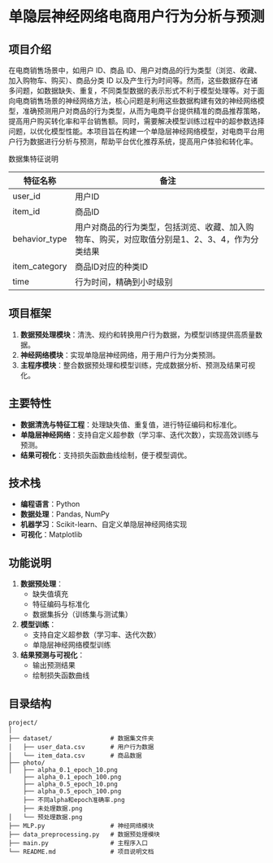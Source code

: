 # 单隐层神经网络电商用户行为分析与预测
## 项目介绍  
在电商销售场景中，如用户 ID、商品 ID、用户对商品的行为类型（浏览、收藏、加入购物车、购买）、商品分类 ID 以及产生行为时间等。然而，这些数据存在诸多问题，如数据缺失、重复，不同类型数据的表示形式不利于模型处理等。对于面向电商销售场景的神经网络方法，核心问题是利用这些数据构建有效的神经网络模型，准确预测用户对商品的行为类型，从而为电商平台提供精准的商品推荐策略，提高用户购买转化率和平台销售额。同时，需要解决模型训练过程中的超参数选择问题，以优化模型性能。本项目旨在构建一个单隐层神经网络模型，对电商平台用户行为数据进行分析与预测，帮助平台优化推荐系统，提高用户体验和转化率。

数据集特征说明

| 特征名称 | 备注 |
| --- | --- |
| user_id | 用户ID |
| item_id | 商品ID |
| behavior_type | 用户对商品的行为类型，包括浏览、收藏、加入购物车、购买，对应取值分别是1、2、3、4，作为分类结果 |
| item_category | 商品ID对应的种类ID |
| time | 行为时间，精确到小时级别 |

## 项目框架  
1. **数据预处理模块**：清洗、规约和转换用户行为数据，为模型训练提供高质量数据。  
2. **神经网络模块**：实现单隐层神经网络，用于用户行为分类预测。  
3. **主程序模块**：整合数据预处理和模型训练，完成数据分析、预测及结果可视化。

## 主要特性  
- **数据清洗与特征工程**：处理缺失值、重复值，进行特征编码和标准化。  
- **单隐层神经网络**：支持自定义超参数（学习率、迭代次数），实现高效训练与预测。  
- **结果可视化**：支持损失函数曲线绘制，便于模型调优。  

## 技术栈  
- **编程语言**：Python  
- **数据处理**：Pandas, NumPy  
- **机器学习**：Scikit-learn、自定义单隐层神经网络实现  
- **可视化**：Matplotlib  

## 功能说明  
1. **数据预处理**：  
   - 缺失值填充  
   - 特征编码与标准化  
   - 数据集拆分（训练集与测试集）  
2. **模型训练**：  
   - 支持自定义超参数（学习率、迭代次数）  
   - 单隐层神经网络模型训练  
3. **结果预测与可视化**：  
   - 输出预测结果  
   - 绘制损失函数曲线  

## 目录结构  
```
project/
│
├── dataset/                # 数据集文件夹
│   ├── user_data.csv       # 用户行为数据
│   └── item_data.csv       # 商品数据
├── photo/
│   ├── alpha_0.1_epoch_10.png
    ├── alpha_0.1_epoch_100.png
    ├── alpha_0.5_epoch_10.png
    ├── alpha_0.5_epoch_100.png
    ├── 不同alpha和epoch准确率.png
    ├── 未处理数据.png
│   └── 预处理数据.png
├── MLP.py                  # 神经网络模块
├── data_preprocessing.py   # 数据预处理模块
├── main.py                 # 主程序入口
└── README.md               # 项目说明文档
```
